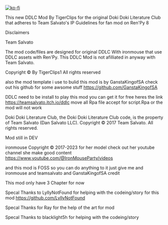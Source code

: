 [![ko-fi](https://www.ko-fi.com/img/githubbutton_sm.svg)](https://ko-fi.com/tigerclips1)

This new DDLC Mod By TigerClips for the original Doki Doki Literature Club that adheres to Team Salvato's IP Guidelines for fan mod on Ren'Py 8

Disclaimers

Team Salvato

The mod code/files are designed for original DDLC With ironmouse that use DDLC assets with Ren'Py. This DDLC Mod  is not afilliated in anyway with Team Salvato.

Copyright © By TigerClips1 All rights reserved

also the mod template i use to bulid this mod is by  GanstaKingofSA check out his github for some awsome stuff https://github.com/GanstaKingofSA

DDLC need to be install to play this mod you can get it for free heres the link https://teamsalvato.itch.io/ddlc
move all Rpa file accept for script.Rpa or the mod will not work

Doki Doki Literature Club, the Doki Doki Literature Club code, is the property of Team Salvato (Dan Salvato LLC). Copyright © 2017 Team Salvato. All rights reserved.

Mod still in DEV 

ironmouse Copyright © 2017-2023 for her model check out her youtube channel she  make good content  https://www.youtube.com/@IronMouseParty/videos 

and this mod is FOSS so you can do anything to it just give me and ironmouse and teamsalvato and GanstaKingofSA credit

This mod only have 3 Chapter for now 

Specal Thanks to LyllyNotFound for helping with the codeing/story for this mod  https://github.com/LyllyNotFound

Specal Thanks for Ray for the help of the art for mod

Specal Thanks to blacklight5h for helping with the codeing/story